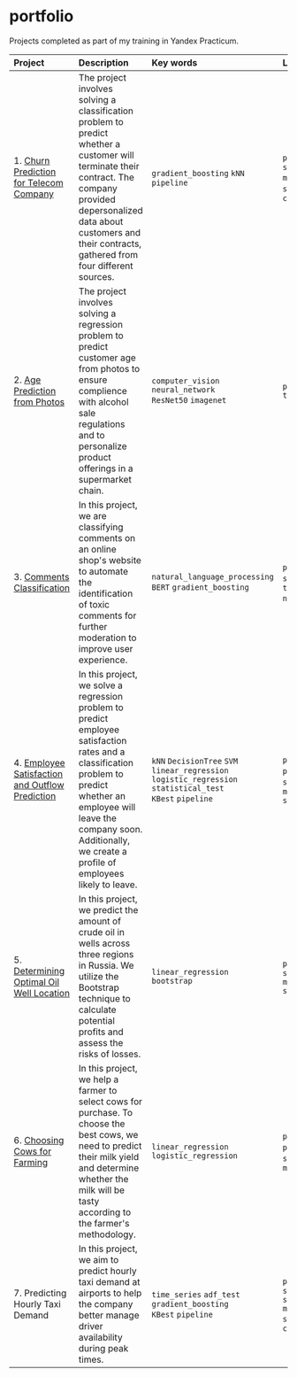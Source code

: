 # portfolio
Projects completed as part of my training in Yandex Practicum.

|Project|Description|Key words|Libraries|
|:--|:--|:--|:--|
|1. [Churn Prediction for Telecom Company](https://github.com/A-Yordanova/portfolio/tree/main/1.%20Churn%20Prediction%20for%20Telecom%20Company)|The project involves solving a classification problem to predict whether a customer will terminate their contract. The company provided depersonalized data about customers and their contracts, gathered from four different sources.|`gradient_boosting` `kNN` `pipeline`|`pandas` `sklearn` `seaborn` `matplotlib` `phik` `skimpy` `lightgbm` `catboost`|
|2. [Age Prediction from Photos](https://github.com/A-Yordanova/portfolio/tree/main/2.%20Age%20Prediction%20from%20Photos)|The project involves solving a regression problem to predict customer age from photos to ensure complience with alcohol sale regulations and to personalize product offerings in a supermarket chain.|`computer_vision` <br> `neural_network` <br> `ResNet50` `imagenet`|`pandas` `tensorflow.keras`|
|3. [Comments Classification](https://github.com/A-Yordanova/portfolio/tree/main/3.%20Comments%20Classification)|In this project, we are classifying comments on an online shop's website to automate the identification of toxic comments for further moderation to improve user experience.|`natural_language_processing` <br> `BERT` `gradient_boosting`|`pandas` `numpy` `sklearn` `torch` `transformers` `nltk` `xgboost`|
|4. [Employee Satisfaction and Outflow Prediction](https://github.com/A-Yordanova/portfolio/tree/main/4.%20Employee%20Satisfaction%20and%20Outflow%20Prediction)|In this project, we solve a regression problem to predict employee satisfaction rates and a classification problem to predict whether an employee will leave the company soon. Additionally, we create a profile of employees likely to leave.| `kNN` `DecisionTree` `SVM` <br> `linear_regression` <br> `logistic_regression` <br> `statistical_test` <br> `KBest` `pipeline` |`pandas` `numpy` `phik` `statmodels` `scipy` `sklearn` `matplotlib` `seaborn`|
|5. [Determining Optimal Oil Well Location](https://github.com/A-Yordanova/portfolio/tree/main/5.%20Determining%20optimal%20oil%20well%20location)|In this project, we predict the amount of crude oil in wells across three regions in Russia. We utilize the Bootstrap technique to calculate potential profits and assess the risks of losses.|`linear_regression` <br> `bootstrap`|`pandas` `numpy` `seaborn` `matplotlib` `statmodels`|
|6. [Choosing Cows for Farming](https://github.com/A-Yordanova/portfolio/tree/main/6.%20Choosing%20Cows%20for%20Farming)|In this project, we help a farmer to select cows for purchase. To choose the best cows, we need to predict their milk yield and determine whether the milk will be tasty according to the farmer's methodology.|`linear_regression` <br> `logistic_regression`|`pandas` `numpy` `phik` `scipy` `sklearn` `seaborn` `matplotlib`|
|7. Predicting Hourly Taxi Demand|In this project, we aim to predict hourly taxi demand at airports to help the company better manage driver availability during peak times.|`time_series` `adf_test` <br> `gradient_boosting` <br> `KBest` `pipeline`|`pandas` `numpy` `statmodels` `sklearn` `matplotlib` `seaborn` `lightgbm` `catboost`|

